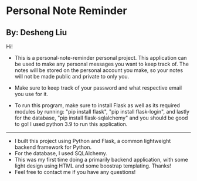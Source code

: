 # Personal Note Reminder
## By: Desheng Liu

Hi! 

* This is a personal-note-reminder personal project. This application can be used to make any personal messages you want
to keep track of. The notes will be stored on the personal account you make, so your notes will not be made public and 
private to only you.

* Make sure to keep track of your password and what respective email you use for it.

* To run this program, make sure to install Flask as well as its required modules by running: "pip install flask", "pip install flask-login", and lastly for the database, "pip install flask-sqlalchemy" and you should be good to go! I used python 3.9 to run this application.

***
* I built this project using Python and Flask, a common lightweight backend framework for Python.
* For the database, I used SQLAlchemy.
* This was my first time doing a primarily backend application, with some light design using HTML and some boostrap templating. Thanks!
* Feel free to contact me if you have any questions! 

